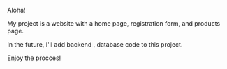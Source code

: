 Aloha!

My project is a website with a home page, registration form, and products page.

In the future, I'll add backend , database code to this project.

Enjoy the procces!
